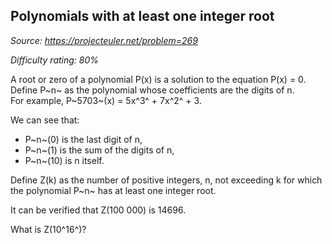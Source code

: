 Polynomials with at least one integer root
------------------------------------------

*Source: https://projecteuler.net/problem=269*


*Difficulty rating: 80%*

A root or zero of a polynomial P(x) is a solution to the equation P(x) =
0.\
 Define P~n~ as the polynomial whose coefficients are the digits of n.\
 For example, P~5703~(x) = 5x^3^ + 7x^2^ + 3.

We can see that:

-   P~n~(0) is the last digit of n,
-   P~n~(1) is the sum of the digits of n,
-   P~n~(10) is n itself.

Define Z(k) as the number of positive integers, n, not exceeding k for
which the polynomial P~n~ has at least one integer root.

It can be verified that Z(100 000) is 14696.

What is Z(10^16^)?
